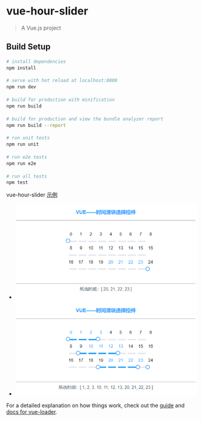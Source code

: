 # vue-hour-slider

> A Vue.js project

## Build Setup

``` bash
# install dependencies
npm install

# serve with hot reload at localhost:8080
npm run dev

# build for production with minification
npm run build

# build for production and view the bundle analyzer report
npm run build --report

# run unit tests
npm run unit

# run e2e tests
npm run e2e

# run all tests
npm test
```
vue-hour-slider
 [示例]( https://zangzangah.github.io/vue-hour-slider/index.html)

 
- ![预览1]( vue-hour-slider-1.png)
- ![预览2]( vue-hour-slider-2.png)

For a detailed explanation on how things work, check out the [guide](http://vuejs-templates.github.io/webpack/) and [docs for vue-loader](http://vuejs.github.io/vue-loader).
